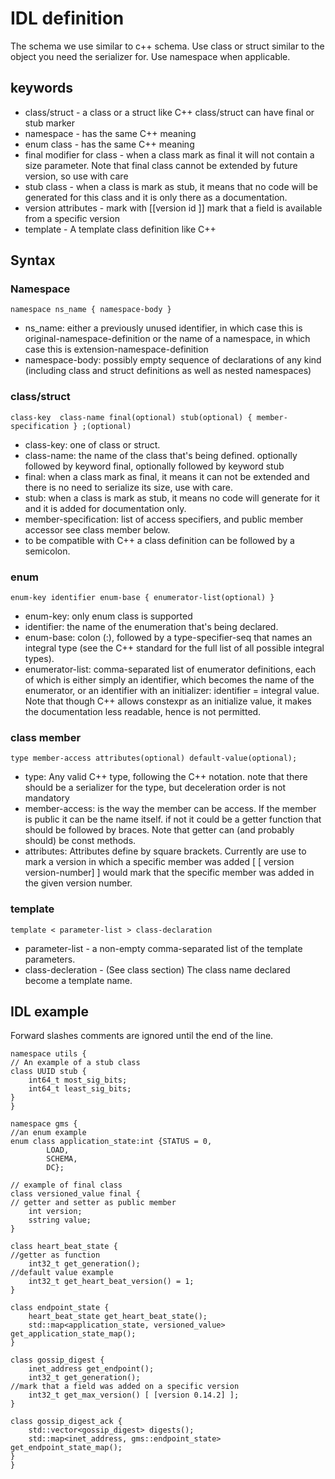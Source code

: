 # IDL definition
The schema we use similar to c++ schema.
Use class or struct similar to the object you need the serializer for.
Use namespace when applicable.

## keywords
* class/struct - a class or a struct like C++
  class/struct can have final or stub marker
* namespace - has the same C++ meaning
* enum class - has the same C++ meaning
* final modifier for class - when a class mark as final it will not contain a size parameter. Note that final class cannot be extended by future version, so use with care
* stub class - when a class is mark as stub, it means that no code will be generated for this class and it is only there as a documentation.
* version attributes - mark with [[version id ]] mark that a field is available from a specific version
* template - A template class definition like C++
## Syntax

### Namespace
```
namespace ns_name { namespace-body }
```
* ns_name: either a previously unused identifier, in which case this is original-namespace-definition or the name of a namespace, in which case this is extension-namespace-definition
* namespace-body: possibly empty sequence of declarations of any kind (including class and struct definitions as well as nested namespaces)

### class/struct
`
class-key  class-name final(optional) stub(optional) { member-specification } ;(optional)
`
* class-key: one of class or struct.
* class-name: the name of the class that's being defined. optionally followed by keyword final, optionally followed by keyword stub
* final: when a class mark as final, it means it can not be extended and there is no need to serialize its size, use with care.
* stub: when a class is mark as stub, it means no code will generate for it and it is added for documentation only.
* member-specification: list of access specifiers, and public member accessor see class member below.
* to be compatible with C++ a class definition can be followed by a semicolon.
### enum
`enum-key identifier enum-base { enumerator-list(optional) }`
* enum-key: only enum class is supported
* identifier: the name of the enumeration that's being declared.
* enum-base: colon (:), followed by a type-specifier-seq that names an integral type (see the C++ standard for the full list of all possible integral types).
* enumerator-list: comma-separated list of enumerator definitions, each of which is either simply an identifier, which becomes the name of the enumerator, or an identifier with an initializer: identifier = integral value.
Note that though C++ allows constexpr as an initialize value, it makes the documentation less readable, hence is not permitted.

### class member
`type member-access attributes(optional) default-value(optional);`
* type: Any valid C++ type, following the C++ notation. note that there should be a serializer for the type, but deceleration order is not mandatory
* member-access: is the way the member can be access. If the member is public it can be the name itself. if not it could be a getter function that should be followed by braces. Note that getter can (and probably should) be const methods.
* attributes: Attributes define by square brackets. Currently are use to mark a version in which a specific member was added [ [ version version-number] ] would mark that the specific member was added in the given version number.

### template
`template < parameter-list > class-declaration`
* parameter-list - a non-empty comma-separated list of the template parameters. 
* class-decleration - (See class section) The class name declared become a template name.

## IDL example
Forward slashes comments are ignored until the end of the line.
```
namespace utils {
// An example of a stub class
class UUID stub {
    int64_t most_sig_bits;
    int64_t least_sig_bits;
}
}

namespace gms {
//an enum example
enum class application_state:int {STATUS = 0,
        LOAD,
        SCHEMA,
        DC};

// example of final class
class versioned_value final {
// getter and setter as public member
    int version;
    sstring value;
}

class heart_beat_state {
//getter as function
    int32_t get_generation();
//default value example
    int32_t get_heart_beat_version() = 1;
}

class endpoint_state {
    heart_beat_state get_heart_beat_state();
    std::map<application_state, versioned_value> get_application_state_map();
}

class gossip_digest {
    inet_address get_endpoint();
    int32_t get_generation();
//mark that a field was added on a specific version
    int32_t get_max_version() [ [version 0.14.2] ];
}

class gossip_digest_ack {
    std::vector<gossip_digest> digests();
    std::map<inet_address, gms::endpoint_state> get_endpoint_state_map();
}
}
```

